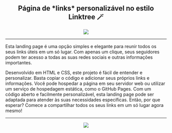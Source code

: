 <div align="center">
  <h2>Página de *links* personalizável no estilo Linktree 🪄 </h2>
</div>

<div align="center">
   <img src="https://user-images.githubusercontent.com/114448911/229899213-8bbd93a8-3a01-4647-ad93-9ba21804ae0a.png">
</div>

------

Esta landing page é uma opção simples e elegante para reunir todos os seus links úteis em um só lugar. Com apenas um clique, seus seguidores podem ter acesso a todas as suas redes sociais e outras informações importantes. 

Desenvolvido em HTML e CSS, este projeto é fácil de entender e personalizar. Basta copiar o código e adicionar seus próprios links e informações. Você pode hospedar a página em seu servidor web ou utilizar um serviço de hospedagem estática, como o GitHub Pages. Com um código aberto e facilmente personalizável, esta landing page pode ser adaptada para atender às suas necessidades específicas. Então, por que esperar? Comece a compartilhar todos os seus links em um só lugar agora mesmo!

------

<div align="center">
   <img src="https://user-images.githubusercontent.com/114448911/229894388-fb5caec5-6c36-4505-8bec-0b59895660dd.gif">
</div>

